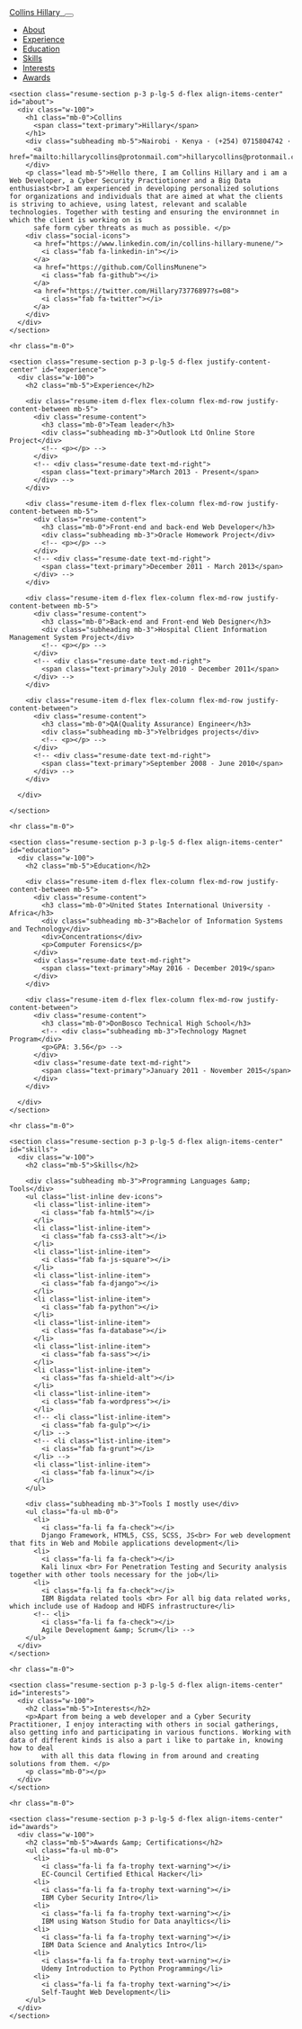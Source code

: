 <head>

  <meta charset="utf-8">
  <meta name="viewport" content="width=device-width, initial-scale=1, shrink-to-fit=no">
  <title>Personal | PORTFOLIO</title>

  <!-- Bootstrap core CSS -->
  <link href="vendor/bootstrap/css/bootstrap.min.css" rel="stylesheet">

  <!-- Custom fonts for this template -->
  <link href="https://fonts.googleapis.com/css?family=Saira+Extra+Condensed:500,700" rel="stylesheet">
  <link href="https://fonts.googleapis.com/css?family=Muli:400,400i,800,800i" rel="stylesheet">
  <link href="vendor/fontawesome-free/css/all.min.css" rel="stylesheet">

  <!-- Custom styles for this template -->
  <link href="css/resume.min.css" rel="stylesheet">

</head>
<body id="page-top">
  <nav class="navbar navbar-expand-lg navbar-dark bg-primary fixed-top" id="sideNav">
    <a class="navbar-brand js-scroll-trigger" href="#page-top">
      <span class="d-block d-lg-none">Collins Hillary</span>
      <span class="d-none d-lg-block">
        <img class="img-fluid img-profile rounded-circle mx-auto mb-2" src="img/myprofile.png" alt="">
      </span>
    </a>
    <button class="navbar-toggler" type="button" data-toggle="collapse" data-target="#navbarSupportedContent" aria-controls="navbarSupportedContent" aria-expanded="false" aria-label="Toggle navigation">
      <span class="navbar-toggler-icon"></span>
    </button>
    <div class="collapse navbar-collapse" id="navbarSupportedContent">
      <ul class="navbar-nav">
        <li class="nav-item">
          <a class="nav-link js-scroll-trigger" href="#about">About</a>
        </li>
        <li class="nav-item">
          <a class="nav-link js-scroll-trigger" href="#experience">Experience</a>
        </li>
        <li class="nav-item">
          <a class="nav-link js-scroll-trigger" href="#education">Education</a>
        </li>
        <li class="nav-item">
          <a class="nav-link js-scroll-trigger" href="#skills">Skills</a>
        </li>
        <li class="nav-item">
          <a class="nav-link js-scroll-trigger" href="#interests">Interests</a>
        </li>
        <li class="nav-item">
          <a class="nav-link js-scroll-trigger" href="#awards">Awards</a>
        </li>
      </ul>
    </div>
  </nav>

  <div class="container-fluid p-0">

    <section class="resume-section p-3 p-lg-5 d-flex align-items-center" id="about">
      <div class="w-100">
        <h1 class="mb-0">Collins
          <span class="text-primary">Hillary</span>
        </h1>
        <div class="subheading mb-5">Nairobi · Kenya · (+254) 0715804742 ·
          <a href="mailto:hillarycollins@protonmail.com">hillarycollins@protonmail.com</a>
        </div>
        <p class="lead mb-5">Hello there, I am Collins Hillary and i am a Web Developer, a Cyber Security Practiotioner and a Big Data enthusiast<br>I am experienced in developing personalized solutions for organizations and individuals that are aimed at what the clients is striving to achieve, using latest, relevant and scalable technologies. Together with testing and ensuring the environmnet in which the client is working on is 
          safe form cyber threats as much as possible. </p>
        <div class="social-icons">
          <a href="https://www.linkedin.com/in/collins-hillary-munene/">
            <i class="fab fa-linkedin-in"></i>
          </a>
          <a href="https://github.com/CollinsMunene">
            <i class="fab fa-github"></i>
          </a>
          <a href="https://twitter.com/Hillary73776897?s=08">
            <i class="fab fa-twitter"></i>
          </a>
        </div>
      </div>
    </section>

    <hr class="m-0">

    <section class="resume-section p-3 p-lg-5 d-flex justify-content-center" id="experience">
      <div class="w-100">
        <h2 class="mb-5">Experience</h2>

        <div class="resume-item d-flex flex-column flex-md-row justify-content-between mb-5">
          <div class="resume-content">
            <h3 class="mb-0">Team leader</h3>
            <div class="subheading mb-3">Outlook Ltd Online Store Project</div>
            <!-- <p></p> -->
          </div>
          <!-- <div class="resume-date text-md-right">
            <span class="text-primary">March 2013 - Present</span>
          </div> -->
        </div>

        <div class="resume-item d-flex flex-column flex-md-row justify-content-between mb-5">
          <div class="resume-content">
            <h3 class="mb-0">Front-end and back-end Web Developer</h3>
            <div class="subheading mb-3">Oracle Homework Project</div>
            <!-- <p></p> -->
          </div>
          <!-- <div class="resume-date text-md-right">
            <span class="text-primary">December 2011 - March 2013</span>
          </div> -->
        </div>

        <div class="resume-item d-flex flex-column flex-md-row justify-content-between mb-5">
          <div class="resume-content">
            <h3 class="mb-0">Back-end and Front-end Web Designer</h3>
            <div class="subheading mb-3">Hospital Client Information Management System Project</div>
            <!-- <p></p> -->
          </div>
          <!-- <div class="resume-date text-md-right">
            <span class="text-primary">July 2010 - December 2011</span>
          </div> -->
        </div>

        <div class="resume-item d-flex flex-column flex-md-row justify-content-between">
          <div class="resume-content">
            <h3 class="mb-0">QA(Quality Assurance) Engineer</h3>
            <div class="subheading mb-3">Yelbridges projects</div>
            <!-- <p></p> -->
          </div>
          <!-- <div class="resume-date text-md-right">
            <span class="text-primary">September 2008 - June 2010</span>
          </div> -->
        </div>

      </div>

    </section>

    <hr class="m-0">

    <section class="resume-section p-3 p-lg-5 d-flex align-items-center" id="education">
      <div class="w-100">
        <h2 class="mb-5">Education</h2>

        <div class="resume-item d-flex flex-column flex-md-row justify-content-between mb-5">
          <div class="resume-content">
            <h3 class="mb-0">United States International University - Africa</h3>
            <div class="subheading mb-3">Bachelor of Information Systems and Technology</div>
            <div>Concentrations</div>
            <p>Computer Forensics</p>
          </div>
          <div class="resume-date text-md-right">
            <span class="text-primary">May 2016 - December 2019</span>
          </div>
        </div>

        <div class="resume-item d-flex flex-column flex-md-row justify-content-between">
          <div class="resume-content">
            <h3 class="mb-0">DonBosco Technical High School</h3>
            <!-- <div class="subheading mb-3">Technology Magnet Program</div>
            <p>GPA: 3.56</p> -->
          </div>
          <div class="resume-date text-md-right">
            <span class="text-primary">January 2011 - November 2015</span>
          </div>
        </div>

      </div>
    </section>

    <hr class="m-0">

    <section class="resume-section p-3 p-lg-5 d-flex align-items-center" id="skills">
      <div class="w-100">
        <h2 class="mb-5">Skills</h2>

        <div class="subheading mb-3">Programming Languages &amp; Tools</div>
        <ul class="list-inline dev-icons">
          <li class="list-inline-item">
            <i class="fab fa-html5"></i>
          </li>
          <li class="list-inline-item">
            <i class="fab fa-css3-alt"></i>
          </li>
          <li class="list-inline-item">
            <i class="fab fa-js-square"></i>
          </li>
          <li class="list-inline-item">
            <i class="fab fa-django"></i>
          </li>
          <li class="list-inline-item">
            <i class="fab fa-python"></i>
          </li>
          <li class="list-inline-item">
            <i class="fas fa-database"></i>
          </li>
          <li class="list-inline-item">
            <i class="fab fa-sass"></i>
          </li>
          <li class="list-inline-item">
            <i class="fas fa-shield-alt"></i>
          </li>
          <li class="list-inline-item">
            <i class="fab fa-wordpress"></i>
          </li>
          <!-- <li class="list-inline-item">
            <i class="fab fa-gulp"></i>
          </li> -->
          <!-- <li class="list-inline-item">
            <i class="fab fa-grunt"></i>
          </li> -->
          <li class="list-inline-item">
            <i class="fab fa-linux"></i>
          </li>
        </ul>
 
        <div class="subheading mb-3">Tools I mostly use</div>
        <ul class="fa-ul mb-0">
          <li>
            <i class="fa-li fa fa-check"></i>
            Django Framework, HTML5, CSS, SCSS, JS<br> For web development that fits in Web and Mobile applications development</li>
          <li>
            <i class="fa-li fa fa-check"></i>
            Kali linux <br> For Penetration Testing and Security analysis together with other tools necessary for the job</li>
          <li>
            <i class="fa-li fa fa-check"></i>
            IBM Bigdata related tools <br> For all big data related works, which include use of Hadoop and HDFS infrastructure</li>
          <!-- <li>
            <i class="fa-li fa fa-check"></i>
            Agile Development &amp; Scrum</li> -->
        </ul>
      </div>
    </section>

    <hr class="m-0">

    <section class="resume-section p-3 p-lg-5 d-flex align-items-center" id="interests">
      <div class="w-100">
        <h2 class="mb-5">Interests</h2>
        <p>Apart from being a web developer and a Cyber Security Practitioner, I enjoy interacting with others in social gatherings, also getting info and participating in various functions. Working with data of different kinds is also a part i like to partake in, knowing how to deal
            with all this data flowing in from around and creating solutions from them. </p>
        <p class="mb-0"></p>
      </div>
    </section>

    <hr class="m-0">

    <section class="resume-section p-3 p-lg-5 d-flex align-items-center" id="awards">
      <div class="w-100">
        <h2 class="mb-5">Awards &amp; Certifications</h2>
        <ul class="fa-ul mb-0">
          <li>
            <i class="fa-li fa fa-trophy text-warning"></i>
            EC-Council Certified Ethical Hacker</li>
          <li>
            <i class="fa-li fa fa-trophy text-warning"></i>
            IBM Cyber Security Intro</li>
          <li>
            <i class="fa-li fa fa-trophy text-warning"></i>
            IBM using Watson Studio for Data anayltics</li>
          <li>
            <i class="fa-li fa fa-trophy text-warning"></i>
            IBM Data Science and Analytics Intro</li>
          <li>
            <i class="fa-li fa fa-trophy text-warning"></i>
            Udemy Introduction to Python Programming</li>
          <li>
            <i class="fa-li fa fa-trophy text-warning"></i>
            Self-Taught Web Development</li>
        </ul>
      </div>
    </section>

  </div>

  <!-- Bootstrap core JavaScript -->
  <script src="vendor/jquery/jquery.min.js"></script>
  <script src="vendor/bootstrap/js/bootstrap.bundle.min.js"></script>

  <!-- Plugin JavaScript -->
  <script src="vendor/jquery-easing/jquery.easing.min.js"></script>

  <!-- Custom scripts for this template -->
  <script src="js/resume.min.js"></script>

</body>
